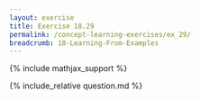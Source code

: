 ```yaml
---
layout: exercise
title: Exercise 18.29
permalink: /concept-learning-exercises/ex_29/
breadcrumb: 18-Learning-From-Examples
---
```


{% include mathjax_support %}

<div><i class="arrow-up loader" data-chapter="concept-learning-exercises" data-exercise="ex_29" data-rating="0"></i></div>
{% include_relative question.md %}
